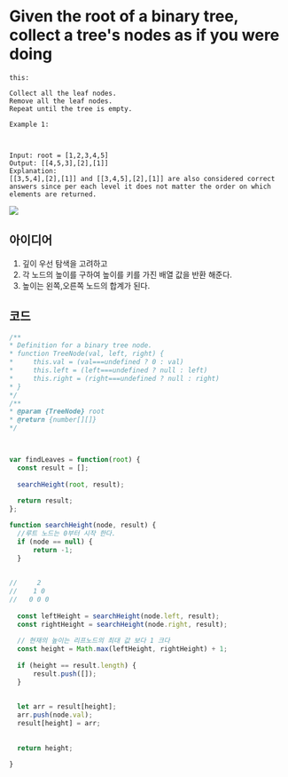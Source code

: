 # Given the root of a binary tree, collect a tree's nodes as if you were doing 

``` text
this:

Collect all the leaf nodes.
Remove all the leaf nodes.
Repeat until the tree is empty.

Example 1:



Input: root = [1,2,3,4,5]
Output: [[4,5,3],[2],[1]]
Explanation:
[[3,5,4],[2],[1]] and [[3,4,5],[2],[1]] are also considered correct answers since per each level it does not matter the order on which elements are returned.
```

![](https://assets.leetcode.com/uploads/2021/03/16/remleaves-tree.jpg)

## 아이디어

  1. 깊이 우선 탐색을 고려하고
  2. 각 노드의 높이를 구하여 높이를 키를 가진 배열 값을 반환 해준다.
  3. 높이는 왼쪽,오른쪽 노드의 합계가 된다.

## 코드

  ```javascript
/**
 * Definition for a binary tree node.
 * function TreeNode(val, left, right) {
 *     this.val = (val===undefined ? 0 : val)
 *     this.left = (left===undefined ? null : left)
 *     this.right = (right===undefined ? null : right)
 * }
 */
/**
 * @param {TreeNode} root
 * @return {number[][]}
 */



var findLeaves = function(root) {
    const result = [];
    
    searchHeight(root, result);
    
    return result;
};

function searchHeight(node, result) {
    //루트 노드는 0부터 시작 한다.
    if (node == null) {
        return -1;    
    }
    
    
//     2
//    1 0
//   0 0 0
    
    const leftHeight = searchHeight(node.left, result);
    const rightHeight = searchHeight(node.right, result);
    
    // 현재의 높이는 리프노드의 최대 값 보다 1 크다
    const height = Math.max(leftHeight, rightHeight) + 1;
    
    if (height == result.length) {
        result.push([]);
    }
    
    
    let arr = result[height];
    arr.push(node.val);
    result[height] = arr;
    
    
    return height;

}

  ```
